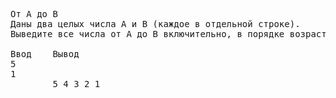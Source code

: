 <pre>
От A до B
Даны два целых числа A и В (каждое в отдельной строке). 
Выведите все числа от A до B включительно, в порядке возрастания, если A < B, или в порядке убывания в противном случае.

Ввод	Вывод
5
1
        5 4 3 2 1

</pre>
